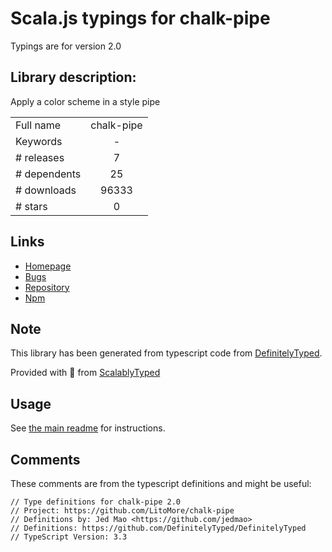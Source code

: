 
# Scala.js typings for chalk-pipe

Typings are for version 2.0

## Library description:
Apply a color scheme in a style pipe

|                    |                 |
| ------------------ | :-------------: |
| Full name          | chalk-pipe |
| Keywords           | - |
| # releases         | 7 |
| # dependents       | 25 |
| # downloads        | 96333 |
| # stars            | 0 |

## Links
- [Homepage](https://github.com/LitoMore/chalk-pipe#readme)
- [Bugs](https://github.com/LitoMore/chalk-pipe/issues)
- [Repository](https://github.com/LitoMore/chalk-pipe)
- [Npm](https://www.npmjs.com/package/chalk-pipe)
    


## Note
This library has been generated from typescript code from [DefinitelyTyped](https://definitelytyped.org).

Provided with :purple_heart: from [ScalablyTyped](https://github.com/oyvindberg/ScalablyTyped)

## Usage
See [the main readme](../../readme.md) for instructions.

## Comments

These comments are from the typescript definitions and might be useful:
```
// Type definitions for chalk-pipe 2.0
// Project: https://github.com/LitoMore/chalk-pipe
// Definitions by: Jed Mao <https://github.com/jedmao>
// Definitions: https://github.com/DefinitelyTyped/DefinitelyTyped
// TypeScript Version: 3.3

```

